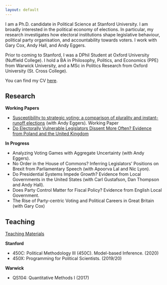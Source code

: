 ```yaml
---
layout: default
---
```


I am a Ph.D. candidate in Political Science at Stanford University. I am broadly interested in the political economy of elections. In particular, my research investigates how electoral institutions shape legislative behaviour, political party organisation, and accountability towards voters. I work with Gary Cox, Andy Hall, and Andy Eggers.

Prior to coming to Stanford, I was a DPhil Student at Oxford University (Nuffield College). I hold a BA in Philosophy, Politics, and Economics (PPE) from Warwick University, and a MSc in Politics Research from Oxford University (St. Cross College).

You can find my CV [here](./files/CV.pdf).

## Research

**Working Papers**
* [Susceptibility to strategic voting: a comparison of plurality and instant-runoff elections](https://www.dropbox.com/s/2komhumusf8yfr2/strategic_voting_in_AV_v29.pdf?dl=0) (with Andy Eggers). Working Paper
* [Do Electorally Vulnerable Legislators Dissent More Often? Evidence from Poland and the United Kingdom](https://tobiasnowacki.github.io/files/vuln_paper.pdf)

**In Progress**
* Analyzing Voting Games with Aggregate Uncertainty (with Andy Eggers).
* No Order in the House of Commons? Inferring Legislators' Positions on Brexit from Parliamentary Speech (with Apoorva Lal and Nic Lyon).
* Do Presidential Systems Impede Growth? Evidence from Local Governments in the United States (with Carl Gustafson, Dan Thompson and Andy Hall).
* Does Party Control Matter for Fiscal Policy? Evidence from English Local Government.
* The Rise of Party-centric Voting and Political Careers in Great Britain (with Gary Cox)

## Teaching

[Teaching Materials](another-page.md)

**Stanford**
* 450C: Political Methodology III (450C). Model-based Inference. (2020)
* 450X: Programming for Political Scientists. (2019/20)

**Warwick**
* QS104: Quantitative Methods I (2017)

